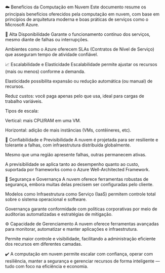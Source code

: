 ☁️ Benefícios da Computação em Nuvem
Este documento resume os principais benefícios oferecidos pela computação em nuvem, com base em princípios de arquitetura moderna e boas práticas de serviços como o Microsoft Azure.

🔄 Alta Disponibilidade
Garante o funcionamento contínuo dos serviços, mesmo diante de falhas ou interrupções.

Ambientes como o Azure oferecem SLAs (Contratos de Nível de Serviço) que asseguram tempo de atividade confiável.

📈 Escalabilidade e Elasticidade
Escalabilidade permite ajustar os recursos (mais ou menos) conforme a demanda.

Elasticidade possibilita expansão ou redução automática (ou manual) de recursos.

Reduz custos: você paga apenas pelo que usa, ideal para cargas de trabalho variáveis.

Tipos de escala:

Vertical: mais CPU/RAM em uma VM.

Horizontal: adição de mais instâncias (VMs, contêineres, etc).

🔁 Confiabilidade e Previsibilidade
A nuvem é projetada para ser resiliente e tolerante a falhas, com infraestrutura distribuída globalmente.

Mesmo que uma região apresente falhas, outras permanecem ativas.

A previsibilidade se aplica tanto ao desempenho quanto ao custo, suportada por frameworks como o Azure Well-Architected Framework.

🔐 Segurança e Governança
A nuvem oferece ferramentas robustas de segurança, embora muitas delas precisem ser configuradas pelo cliente.

Modelos como Infraestrutura como Serviço (IaaS) permitem controle total sobre o sistema operacional e software.

Governança garante conformidade com políticas corporativas por meio de auditorias automatizadas e estratégias de mitigação.

⚙️ Capacidade de Gerenciamento
A nuvem oferece ferramentas avançadas para monitorar, automatizar e manter aplicações e infraestrutura.

Permite maior controle e visibilidade, facilitando a administração eficiente dos recursos em diferentes camadas.

✔️ A computação em nuvem permite escalar com confiança, operar com resiliência, manter a segurança e gerenciar recursos de forma inteligente — tudo com foco na eficiência e economia.

